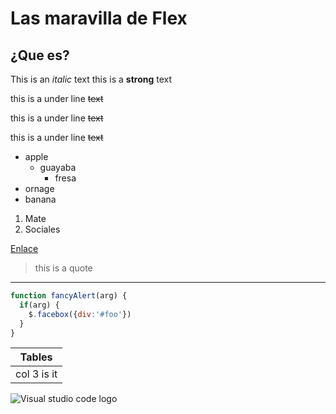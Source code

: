 <!--Headings-->
#  Las maravilla de Flex
## ¿Que es?

This is an *italic* text
this is a **strong** text


this is a under line ~~text~~

this is a under line ~~text~~

this is a under line ~~text~~

* apple
    * guayaba
        * fresa
* ornage
* banana

1. Mate
2. Sociales

<!-- [Enlace](https://www.google.com "Custom Tittle")  -->
[Enlace](https://www.google.com "Custom Tittle") 

> this is a quote

---
```javascript
function fancyAlert(arg) {
  if(arg) {
    $.facebox({div:'#foo'})
  }
}
```
<!-- Tablas -->
| Tables             |
| ------------------ |
| col 3 is it        |

![Visual studio code logo](https://w7.pngwing.com/pngs/362/1/png-transparent-microsoft-visual-studio-code-alt-macos-bigsur-icon.png)